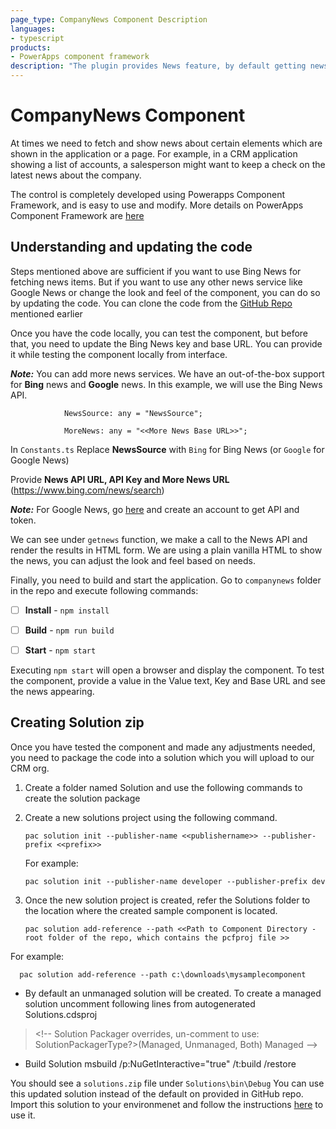 ```yaml
---
page_type: CompanyNews Component Description
languages:
- typescript
products:
- PowerApps component framework
description: "The plugin provides News feature, by default getting news for a text from BING news, but can be customized for other news sources."
---
```

# CompanyNews Component

At times we need to fetch and show news about certain elements which are shown in the application or a page. For example, in a CRM application showing a list of accounts, a salesperson might want to keep a check on the latest news about the company.

The control is completely developed using Powerapps Component Framework, and is easy to use and modify. More details on PowerApps Component Framework are [here](https://docs.microsoft.com/en-us/powerapps/developer/component-framework/overview)

## Understanding and updating the code

Steps mentioned above are sufficient if you want to use Bing News for fetching news items. But if you want to use any other news service like Google News or change the look and feel of the component, you can do so by updating the code. You can clone the code from the [GitHub Repo]() mentioned earlier

Once you have the code locally, you can test the component, but before that, you need to update the Bing News key and base URL. You can provide it while testing the component locally from interface.
 
***Note:*** You can add more news services. We have an out-of-the-box support for **Bing** news and **Google** news. In this example, we will use the Bing News API.
```
            NewsSource: any = "NewsSource"; 
			
            MoreNews: any = "<<More News Base URL>>";
```
In `Constants.ts` Replace **NewsSource** with `Bing` for Bing News (or `Google` for Google News)

Provide **News API URL, API Key and More News URL** (https://www.bing.com/news/search)

***Note:*** For Google News, go [here](https://gnews.io/) and create an account to get API and token.

We can see under `getnews` function, we make a call to the News API and render the results in HTML form. We are using a plain vanilla HTML to show the news, you can adjust the look and feel based on needs. 

Finally, you need to build and start the application. Go to `companynews` folder in the repo and execute following commands:

- [ ]	**Install** - `npm install`

- [ ]	**Build** - `npm run build`

- [ ]	**Start** - `npm start`

Executing `npm start` will open a browser and display the component. To test the component, provide a value in the Value text, Key and Base URL  and see the news appearing.

## Creating Solution zip
Once you have tested the component and made any adjustments needed, you need to package the code into a solution which you will upload to our CRM org.
1.	Create a folder named Solution and use the following commands to create the solution package 
2.	Create a new solutions project using the following command. 
    ```
    pac solution init --publisher-name <<publishername>> --publisher-prefix <<prefix>>
    ```
    For example:
    ```
    pac solution init --publisher-name developer --publisher-prefix dev
    ```

3.	Once the new solution project is created, refer the Solutions folder to the location where the created sample component is located. 
    ```  
    pac solution add-reference --path <<Path to Component Directory - root folder of the repo, which contains the pcfproj file >>
    ``` 
For example:
  ```
    pac solution add-reference --path c:\downloads\mysamplecomponent
  ```
-	By default an unmanaged solution will be created. To create a managed solution uncomment following lines from autogenerated Solutions.cdsproj
 
 > <!-\- Solution Packager overrides, un-comment to use: SolutionPackagerType?>(Managed, Unmanaged, Both)
 > <PropertyGroup>
 >   <SolutionPackageType>Managed</SolutionPackageType>
 > </PropertyGroup>
 > -\->


- Build Solution 
msbuild /p:NuGetInteractive="true"  /t:build /restore

You should see a `solutions.zip` file under `Solutions\bin\Debug`
You can use this updated solution instead of the default on provided in GitHub repo. Import this solution to your environmenet and follow the instructions [here]() to use it. 
